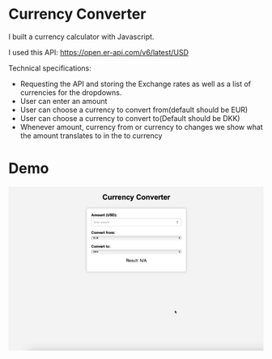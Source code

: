 # Currency Converter

I built a currency calculator with Javascript.

I used this API: https://open.er-api.com/v6/latest/USD

Technical specifications:

- Requesting the API and storing the Exchange rates as well as a list of currencies for the dropdowns.
- User can enter an amount
- User can choose a currency to convert from(default should be EUR)
- User can choose a currency to convert to(Default should be DKK)
- Whenever amount, currency from or currency to changes we show what the amount translates to in the to currency

# Demo
![](https://github.com/MerajSharifi/Currency-Converter/blob/main/currency-demo.gif)

